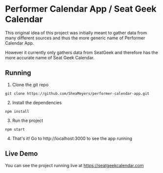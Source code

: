 # Performer Calendar App / Seat Geek Calendar

This original idea of this project was initially meant to gather data from many different sources and thus the more generic name of Performer Calendar App.

However it currently only gathers data from SeatGeek and therefore has the more accurate name of Seat Geek Calendar.

## Running

1. Clone the git repo
```
git clone https://github.com/SheaMeyers/performer-calendar-app.git
```

2. Install the dependencies
```
npm install
```

3. Run the project
```
npm start
```

4. That's it!  Go to http://localhost:3000 to see the app running

## Live Demo

You can see the project running live at https://seatgeekcalendar.com
